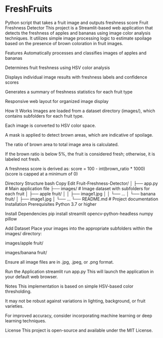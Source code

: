 # FreshFruits
Python script that takes a fruit image and outputs freshness score
Fruit Freshness Detector
This project is a Streamlit-based web application that detects the freshness of apples and bananas using image color analysis techniques. It utilizes simple image processing logic to estimate spoilage based on the presence of brown coloration in fruit images.

Features
Automatically processes and classifies images of apples and bananas

Determines fruit freshness using HSV color analysis

Displays individual image results with freshness labels and confidence scores

Generates a summary of freshness statistics for each fruit type

Responsive web layout for organized image display

How It Works
Images are loaded from a dataset directory (images/), which contains subfolders for each fruit type.

Each image is converted to HSV color space.

A mask is applied to detect brown areas, which are indicative of spoilage.

The ratio of brown area to total image area is calculated.

If the brown ratio is below 5%, the fruit is considered fresh; otherwise, it is labeled not fresh.

A freshness score is derived as:
score = 100 - int(brown_ratio * 1000) (score is capped at a minimum of 0)

Directory Structure
bash
Copy
Edit
Fruit-Freshness-Detector/
│
├── app.py                 # Main application file
├── images/                # Image dataset with subfolders for each fruit
│   ├── apple fruit/
│   │   ├── image1.jpg
│   │   └── ...
│   └── banana fruit/
│       ├── image1.jpg
│       └── ...
└── README.md              # Project documentation
Installation
Prerequisites
Python 3.7 or higher

Install Dependencies
pip install streamlit opencv-python-headless numpy pillow

Add Dataset
Place your images into the appropriate subfolders within the images/ directory:

images/apple fruit/

images/banana fruit/

Ensure all image files are in .jpg, .jpeg, or .png format.

Run the Application
streamlit run app.py
This will launch the application in your default web browser.

Notes
This implementation is based on simple HSV-based color thresholding.

It may not be robust against variations in lighting, background, or fruit varieties.

For improved accuracy, consider incorporating machine learning or deep learning techniques.

License
This project is open-source and available under the MIT License.

